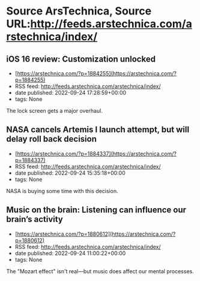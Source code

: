 # Source ArsTechnica, Source URL:http://feeds.arstechnica.com/arstechnica/index/

## iOS 16 review: Customization unlocked
 - [https://arstechnica.com/?p=1884255](https://arstechnica.com/?p=1884255)
 - RSS feed: http://feeds.arstechnica.com/arstechnica/index/
 - date published: 2022-09-24 17:28:59+00:00
 - tags: None

The lock screen gets a major overhaul.

## NASA cancels Artemis I launch attempt, but will delay roll back decision
 - [https://arstechnica.com/?p=1884337](https://arstechnica.com/?p=1884337)
 - RSS feed: http://feeds.arstechnica.com/arstechnica/index/
 - date published: 2022-09-24 15:35:18+00:00
 - tags: None

NASA is buying some time with this decision.

## Music on the brain: Listening can influence our brain’s activity
 - [https://arstechnica.com/?p=1880612](https://arstechnica.com/?p=1880612)
 - RSS feed: http://feeds.arstechnica.com/arstechnica/index/
 - date published: 2022-09-24 11:00:22+00:00
 - tags: None

The "Mozart effect" isn't real—but music does affect our mental processes.
